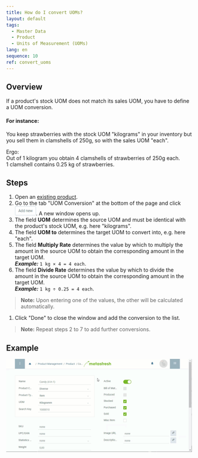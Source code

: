 ```yaml
---
title: How do I convert UOMs?
layout: default
tags:
  - Master Data
  - Product
  - Units of Measurement (UOMs)
lang: en
sequence: 10
ref: convert_uoms
---
```


## Overview
If a product's stock UOM does not match its sales UOM, you have to define a UOM conversion.

#### For instance:
You keep strawberries with the stock UOM "kilograms" in your inventory but you sell them in clamshells of 250g, so with the sales UOM "each".

Ergo:<br>
Out of 1 kilogram you obtain 4 clamshells of strawberries of 250g each.<br>
1 clamshell contains 0.25 kg of strawberries.

## Steps
1. Open an [existing product](NewProduct).
1. Go to the tab "UOM Conversion" at the bottom of the page and click ![](assets/Add_New_Button.png). A new window opens up.
1. The field **UOM** determines the source UOM and must be identical with the product's stock UOM, e.g. here "kilograms".
1. The field **UOM to** determines the target UOM to convert into, e.g. here "each".
1. The field **Multiply Rate** determines the value by which to multiply the amount in the source UOM to obtain the corresponding amount in the target UOM.<br>
***Example:*** `1 kg × 4 = 4 each`.
1. The field **Divide Rate** determines the value by which to divide the amount in the source UOM to obtain the corresponding amount in the target UOM.<br>
***Example:*** `1 kg ÷ 0.25 = 4 each`.
 >**Note:** Upon entering one of the values, the other will be calculated automatically.

1. Click "Done" to close the window and add the conversion to the list.
 >**Note:** Repeat steps 2 to 7 to add further conversions.

## Example
![](assets/Convert_UOMs.gif)
